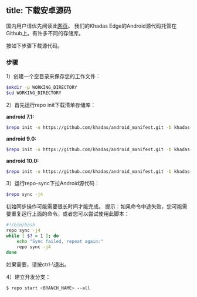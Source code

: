 title: 下载安卓源码
---
国内用户请优先阅读此[网页](https://docs.khadas.com/zh-cn/vim3/DownloadAndroidSourceCode.html)。
我们的Khadas Edge的Android源代码托管在Github上。有许多不同的存储库。

按如下步骤下载源代码。

### 步骤

1）创建一个空目录来保存您的工作文件：
```sh
$mkdir -p WORKING_DIRECTORY
$cd WORKING_DIRECTORY
```
2）首先运行repo init下载清单存储库：

**android 7.1:**
```sh
$repo init -u https://github.com/khadas/android_manifest.git -b khadas-edge-nougat
```
**android 9.0:**
```sh
$repo init -u https://github.com/khadas/android_manifest.git -b khadas-edge-pie
```
**android 10.0:**
```sh
$repo init -u https://github.com/khadas/android_manifest.git -b khadas-edge-Qt
```
3）运行repo-sync下拉Android源代码：
```sh
$repo sync -j4
```
初始同步操作可能需要很长时间才能完成。
提示：如果命令中途失败，您可能需要重复运行上面的命令。或者您可以尝试使用此脚本：
```sh
#!/bin/bash
repo sync -j4
while [ $? = 1 ]; do
	echo "Sync failed, repeat again:"
	repo sync -j4
done
```
如果需要，请按ctrl-\退出。

4）建立开发分支：
```sh
$ repo start <BRANCH_NAME> --all
```
